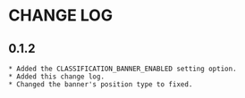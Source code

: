 CHANGE LOG
==========


0.1.2
-----
    * Added the CLASSIFICATION_BANNER_ENABLED setting option.
    * Added this change log.
    * Changed the banner's position type to fixed.
